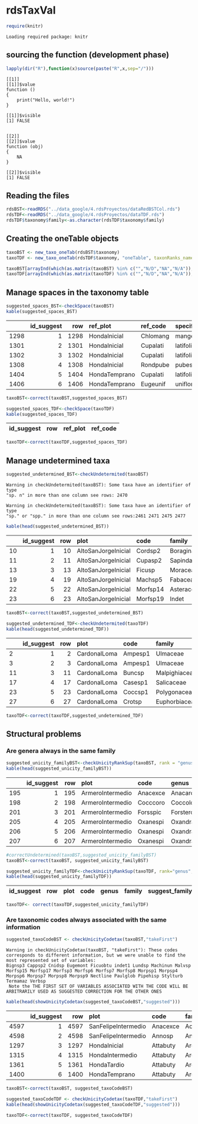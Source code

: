 # rdsTaxVal


``` r
require(knitr)
```

    Loading required package: knitr

## sourcing the function (development phase)

``` r
lapply(dir("R"),function(x)source(paste("R",x,sep="/")))
```

    [[1]]
    [[1]]$value
    function () 
    {
        print("Hello, world!")
    }

    [[1]]$visible
    [1] FALSE


    [[2]]
    [[2]]$value
    function (obj) 
    {
        NA
    }

    [[2]]$visible
    [1] FALSE

## Reading the files

``` r
rdsBST<-readRDS("../data_google/4.rdsProyectos/dataRedBSTCol.rds")
rdsTDF<-readRDS("../data_google/4.rdsProyectos/dataTDF.rds")
rdsTDF$taxonomy$family<-as.character(rdsTDF$taxonomy$family)
```

## Creating the oneTable objects

``` r
taxoBST <- new_taxo_oneTab(rdsBST$taxonomy)
taxoTDF <- new_taxo_oneTab(rdsTDF$taxonomy, "oneTable", taxonRanks_names = c(family="family", genus="genus",species="sp_epithet"), taxonRanks_epithetized = c("sp_epithet"))

taxoBST[arrayInd(which(as.matrix(taxoBST) %in% c("","N/D","NA","N/A")), .dim=dim(taxoBST), useNames = T)] <- NA
taxoTDF[arrayInd(which(as.matrix(taxoTDF) %in% c("","N/D","NA","N/A")), .dim=dim(taxoTDF), useNames = T)] <- NA
```

## Manage spaces in the taxonomy table

``` r
suggested_spaces_BST<-checkSpace(taxoBST)
kable(suggested_spaces_BST)
```

|  | id_suggest | row | ref_plot | ref_code | specificEpithet | suggest_specificEpithet |
|:---|---:|---:|:---|:---|:---|:---|
| 1298 | 1 | 1298 | HondaInicial | Chlomang | mangense# | mangense |
| 1301 | 2 | 1301 | HondaInicial | Cupalati | latifolia# | latifolia |
| 1302 | 3 | 1302 | HondaInicial | Cupalati | latifolia# | latifolia |
| 1308 | 4 | 1308 | HondaInicial | Rondpube | pubescens# | pubescens |
| 1404 | 5 | 1404 | HondaTemprano | Cupalati | latifolia# | latifolia |
| 1406 | 6 | 1406 | HondaTemprano | Eugeunif | uniflora# | uniflora |

``` r
taxoBST<-correct(taxoBST,suggested_spaces_BST)
```

``` r
suggested_spaces_TDF<-checkSpace(taxoTDF)
kable(suggested_spaces_TDF)
```

| id_suggest | row | ref_plot | ref_code |
|-----------:|----:|:---------|:---------|

``` r
taxoTDF<-correct(taxoTDF,suggested_spaces_TDF)
```

## Manage undetermined taxa

``` r
suggested_undetermined_BST<-checkUndetermited(taxoBST)
```

    Warning in checkUndetermited(taxoBST): Some taxa have an identifier of type
    "sp. n" in more than one column see rows: 2470

    Warning in checkUndetermited(taxoBST): Some taxa have an identifier of type
    "sp." or "spp." in more than one column see rows:2461 2471 2475 2477

``` r
kable(head(suggested_undetermined_BST))
```

|  | id_suggest | row | plot | code | family | genus | specificEpithet | infraspecificEpithet | suggest_family | suggest_genus | suggest_specificEpithet | suggest_infraspecificEpithet | suggest_identificationQualifier | suggest_verbatimTaxonRank |
|:---|---:|---:|:---|:---|:---|:---|:---|:---|:---|:---|:---|:---|:---|:---|
| 10 | 1 | 10 | AltoSanJorgeInicial | Cordsp2 | Boraginaceae | Cordia | sp2 | NA | Boraginaceae | Cordia | NA | NA | NA | sp2 |
| 11 | 2 | 11 | AltoSanJorgeInicial | Cupasp2 | Sapindaceae | Cupania | sp2 | NA | Sapindaceae | Cupania | NA | NA | NA | sp2 |
| 13 | 3 | 13 | AltoSanJorgeInicial | Ficusp | Moraceae | Ficus | sp | NA | Moraceae | Ficus | NA | NA | NA | sp |
| 19 | 4 | 19 | AltoSanJorgeInicial | Machsp5 | Fabaceae | Machaerium | sp5 | NA | Fabaceae | Machaerium | NA | NA | NA | sp5 |
| 22 | 5 | 22 | AltoSanJorgeInicial | Morfsp14 | Asteraceae | Morpho | sp14 | NA | Asteraceae | NA | NA | NA | NA | sp14 |
| 23 | 6 | 23 | AltoSanJorgeInicial | Morfsp19 | Indet | Morpho | sp19 | NA | NA | NA | NA | NA | NA | sp19 |

``` r
taxoBST<-correct(taxoBST,suggested_undetermined_BST)
```

``` r
suggested_undetermined_TDF<-checkUndetermited(taxoTDF)
kable(head(suggested_undetermined_TDF))
```

|  | id_suggest | row | plot | code | family | genus | sp_epithet | suggest_family | suggest_genus | suggest_sp_epithet | suggest_verbatimTaxonRank |
|:---|---:|---:|:---|:---|:---|:---|:---|:---|:---|:---|:---|
| 2 | 1 | 2 | CardonalLoma | Ampesp1 | Ulmaceae | Ampelocera | sp1 | Ulmaceae | Ampelocera | NA | sp1 |
| 3 | 2 | 3 | CardonalLoma | Ampesp1 | Ulmaceae | Ampelocera | sp1 | Ulmaceae | Ampelocera | NA | sp1 |
| 11 | 3 | 11 | CardonalLoma | Buncsp | Malpighiaceae | Bunchosia | sp | Malpighiaceae | Bunchosia | NA | sp |
| 17 | 4 | 17 | CardonalLoma | Casesp1 | Salicaceae | Casearia | sp1 | Salicaceae | Casearia | NA | sp1 |
| 23 | 5 | 23 | CardonalLoma | Coccsp1 | Polygonaceae | Coccoloba | sp1 | Polygonaceae | Coccoloba | NA | sp1 |
| 27 | 6 | 27 | CardonalLoma | Crotsp | Euphorbiaceae | Croton | sp | Euphorbiaceae | Croton | NA | sp |

``` r
taxoTDF<-correct(taxoTDF,suggested_undetermined_TDF)
```

## Structural problems

### Are genera always in the same family

``` r
suggested_unicity_familyBST<-checkUnicityRankSup(taxoBST, rank = "genus", superior="family")
kable(head(suggested_unicity_familyBST))
```

|  | id_suggest | row | plot | code | genus | family | suggest_family |
|:---|---:|---:|:---|:---|:---|:---|:---|
| 195 | 1 | 195 | ArmeroIntermedio | Anacexce | Anacardium | Acardiaceae | Anacardiaceae |
| 198 | 2 | 198 | ArmeroIntermedio | Cocccoro | Coccoloba | Polygoceae | Polygonaceae |
| 201 | 3 | 201 | ArmeroIntermedio | Forsspic | Forsteronia | Apocyceae | Apocynaceae |
| 205 | 4 | 205 | ArmeroIntermedio | Oxanespi | Oxandra | Annoceae | Annonaceae |
| 206 | 5 | 206 | ArmeroIntermedio | Oxanespi | Oxandra | Annoceae | Annonaceae |
| 207 | 6 | 207 | ArmeroIntermedio | Oxanespi | Oxandra | Annoceae | Annonaceae |

``` r
#correctUndetermined(taxoBST,suggested_unicity_familyBST)
taxoBST<-correct(taxoBST, suggested_unicity_familyBST)
```

``` r
suggested_unicity_familyTDF<-checkUnicityRankSup(taxoTDF, rank="genus",superior="family")
kable(head(suggested_unicity_familyTDF))
```

| id_suggest | row | plot | code | genus | family | suggest_family |
|-----------:|----:|:-----|:-----|:------|:-------|:---------------|

``` r
taxoTDF<- correct(taxoTDF,suggested_unicity_familyTDF)
```

### Are taxonomic codes always associated with the same information

``` r
suggested_taxoCodeBST <- checkUnicityCodetax(taxoBST,"takeFirst")
```

    Warning in checkUnicityCodetax(taxoBST, "takeFirst"): These codes corresponds to different information, but we were unable to find the most represented set of variables:
    Bignsp3 Cappsp2 Cnidsp Eugemont Ficuobtu indet1 Lundsp Machinun Malvsp Morfsp15 Morfsp17 Morfsp3 Morfsp6 Morfsp7 Morfsp8 Morpsp1 Morpsp4 Morpsp6 Morpsp7 Morpsp8 Morpsp9 Nectline Paulglob Pipehisp Stylturb Termamaz Verbsp
     Note the THE FIRST SET OF VARIABLES ASSOCIATED WITH THE CODE WILL BE ARBITRARILY USED AS SUGGESTED CORRECTION FOR THE OTHER ONES

``` r
kable(head(showUnicityCodetax(suggested_taxoCodeBST,"suggested")))
```

|  | id_suggest | row | plot | code | family | genus | specificEpithet | infraspecificEpithet | suggest_family | suggest_genus | suggest_specificEpithet | suggest_infraspecificEpithet |
|:---|---:|---:|:---|:---|:---|:---|:---|:---|:---|:---|:---|:---|
| 4597 | 1 | 4597 | SanFelipeIntermedio | Anacexce | Acardiaceae | Acardium | excelsum | NA | Anacardiaceae | Anacardium | excelsum | NA |
| 4598 | 2 | 4598 | SanFelipeIntermedio | Annosp | Annoceae | Anno | NA | NA | Annonaceae | Annona | NA | NA |
| 1297 | 3 | 1297 | HondaInicial | Attabuty | Arecaceae | Attalea | butyraceae | NA | Arecaceae | Attalea | butyracea | NA |
| 1315 | 4 | 1315 | HondaIntermedio | Attabuty | Arecaceae | Attalea | butyraceae | NA | Arecaceae | Attalea | butyracea | NA |
| 1361 | 5 | 1361 | HondaTardio | Attabuty | Arecaceae | Attalea | butyraceae | NA | Arecaceae | Attalea | butyracea | NA |
| 1400 | 6 | 1400 | HondaTemprano | Attabuty | Arecaceae | Attalea | butyraceae | NA | Arecaceae | Attalea | butyracea | NA |

``` r
taxoBST<-correct(taxoBST, suggested_taxoCodeBST)
```

``` r
suggested_taxoCodeTDF <- checkUnicityCodetax(taxoTDF,"takeFirst")
kable(head(showUnicityCodetax(suggested_taxoCodeTDF,"suggested")))
```

``` r
taxoTDF<-correct(taxoTDF, suggested_taxoCodeTDF)
```
